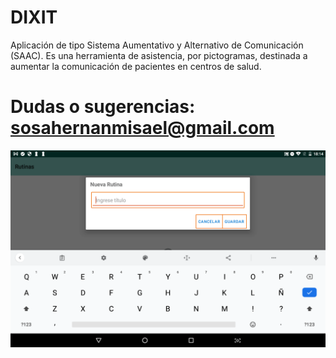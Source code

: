 # DIXIT
Aplicación de tipo Sistema Aumentativo y Alternativo de Comunicación (SAAC). Es una herramienta de asistencia, por pictogramas, destinada a aumentar la comunicación de pacientes en centros de salud.

# Dudas o sugerencias: sosahernanmisael@gmail.com

![](https://github.com/hmisael/DIXIT/blob/screenshots/screen15.png)
